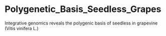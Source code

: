 # Polygenetic_Basis_Seedless_Grapes
Integrative genomics reveals the polygenic basis of seedless in grapevine (Vitis vinifera L.)

